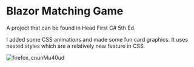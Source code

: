 ﻿# Blazor Matching Game

A project that can be found in Head First C# 5th Ed.

I added some CSS animations and made some fun card graphics.
It uses nested styles which are a relatively new feature in CSS.

![firefox_cnunMu40ud](https://github.com/user-attachments/assets/fa7793f4-c463-4757-85d5-ad8398953baa)
